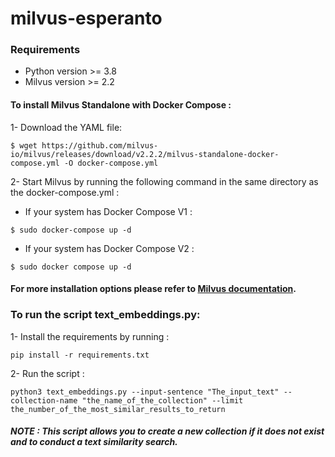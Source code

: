 # milvus-esperanto

### Requirements 
* Python version >= 3.8
* Milvus version >= 2.2

#### To install Milvus Standalone with Docker Compose : 
1- Download the YAML file:
```commandline
$ wget https://github.com/milvus-io/milvus/releases/download/v2.2.2/milvus-standalone-docker-compose.yml -O docker-compose.yml
```
2- Start Milvus by running the following command in the same directory as the docker-compose.yml : 
* If your system has Docker Compose V1 : 
```commandline
$ sudo docker-compose up -d
```
* If your system has Docker Compose V2 : 
```commandline
$ sudo docker compose up -d
```
#### For more installation options please refer to [Milvus documentation](https://milvus.io/docs/install_standalone-helm.md).

### To run the script text_embeddings.py:
1- Install the requirements by running :
```commandline
pip install -r requirements.txt
```
2- Run the script : 
```commandline
python3 text_embeddings.py --input-sentence "The_input_text" --collection-name "the_name_of_the_collection" --limit the_number_of_the_most_similar_results_to_return
```
##### NOTE : This script allows you to create a new collection if it does not exist and to conduct a text similarity search.